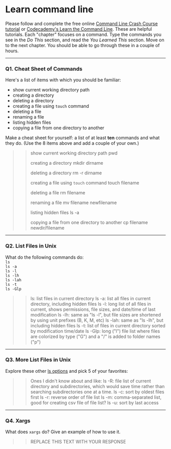 # Learn command line

Please follow and complete the free online [Command Line Crash Course
tutorial](https://web.archive.org/web/20160708171659/http://cli.learncodethehardway.org/book/) or [Codecademy's Learn the Command Line](https://www.codecademy.com/learn/learn-the-command-line). These are helpful tutorials. Each "chapter" focuses on a command. Type the commands you see in the _Do This_ section, and read the _You Learned This_ section. Move on to the next chapter. You should be able to go through these in a couple of hours.

---

### Q1.  Cheat Sheet of Commands  

Here's a list of items with which you should be familiar:  
* show current working directory path
* creating a directory
* deleting a directory
* creating a file using `touch` command
* deleting a file
* renaming a file
* listing hidden files
* copying a file from one directory to another

Make a cheat sheet for yourself: a list of at least **ten** commands and what they do.  (Use the 8 items above and add a couple of your own.)  

> > show current working directory path
> > pwd
> >
> > creating a directory
> > mkdir dirname
> > 
> > deleting a directory
> > rm -r dirname
> >
> > creating a file using `touch` command
> > touch filename
> > 
> > deleting a file
> > rm filename
> > 
> > renaming a file
> > mv filename newfilename
> > 
> > listing hidden files
> > ls -a
> >
> > copying a file from one directory to another
> > cp filename newdir/filename

---

### Q2.  List Files in Unix   

What do the following commands do:  
`ls`  
`ls -a`  
`ls -l`  
`ls -lh`  
`ls -lah`  
`ls -t`  
`ls -Glp`  

> > ls: list files in current directory
> > ls -a: list all files in current directory, including hidden files
> > ls -l: long list of all files in current, shows permissions, file sizes, and date/time of last modification
> > ls -lh: same as "ls -l", but file sizes are shortened by using unit prefixes (B, K, M, etc)
> > ls -lah: same as "ls -lh", but including hidden files
> > ls -t: list of files in current directory sorted by modification time/date
> > ls -Glp: long ("l") file list where files are colorized by type ("G") and a "/" is added to folder names ("p")

---

### Q3.  More List Files in Unix  

Explore these other [ls options](http://www.techonthenet.com/unix/basic/ls.php) and pick 5 of your favorites:

> > Ones I didn't know about and like:
> > ls -R: file list of current directory and subdirectories, which would save time rather than searching subdirectories one at a time.
> > ls -c: sort by oldest files first
> > ls -r: reverse order of file list
> > ls -m: comma-separated list, good for creating csv file of file list?
> > ls -u: sort by last access

---

### Q4.  Xargs   

What does `xargs` do? Give an example of how to use it.

> > REPLACE THIS TEXT WITH YOUR RESPONSE

 

